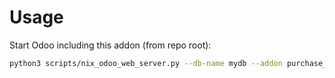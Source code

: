 # Usage

Start Odoo including this addon (from repo root):

```bash
python3 scripts/nix_odoo_web_server.py --db-name mydb --addon purchase_work_acceptance_evaluation
```
